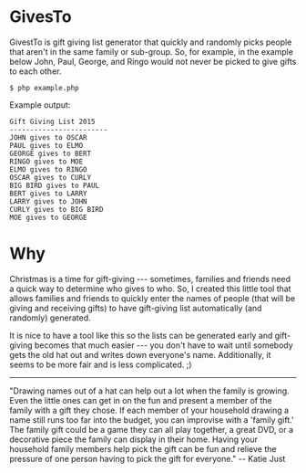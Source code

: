 # GivesTo

GivestTo is gift giving list generator that quickly and randomly picks people that aren't in the same family or sub-group.  So, for example, in the example below John, Paul, George, and Ringo would not never be picked to give gifts to each other.

```$ php example.php ```

Example output:
```
Gift Giving List 2015
------------------------
JOHN gives to OSCAR
PAUL gives to ELMO
GEORGE gives to BERT
RINGO gives to MOE
ELMO gives to RINGO
OSCAR gives to CURLY
BIG BIRD gives to PAUL
BERT gives to LARRY
LARRY gives to JOHN
CURLY gives to BIG BIRD
MOE gives to GEORGE
```

# Why

Christmas is a time for gift-giving --- sometimes, families and friends need a quick way to determine who gives to who. So, I created this little tool that allows families and friends to quickly enter the names of people (that will be giving and receiving gifts) to have gift-giving list automatically (and randomly) generated. 

It is nice to have a tool like this so the lists can be generated early and gift-giving becomes that much easier --- you don't have to wait until somebody gets the old hat out and writes down everyone's name. Additionally, it seems to be more fair and is less complicated. ;) 

---------------

"Drawing names out of a hat can help out a lot when the family is growing. Even the little ones can get in on the fun and present a member of the family with a gift they chose. If each member of your household drawing a name still runs too far into the budget, you can improvise with a 'family gift.' The family gift could be a game they can all play together, a great DVD, or a decorative piece the family can display in their home. Having your household family members help pick the gift can be fun and relieve the pressure of one person having to pick the gift for everyone." -- Katie Just
